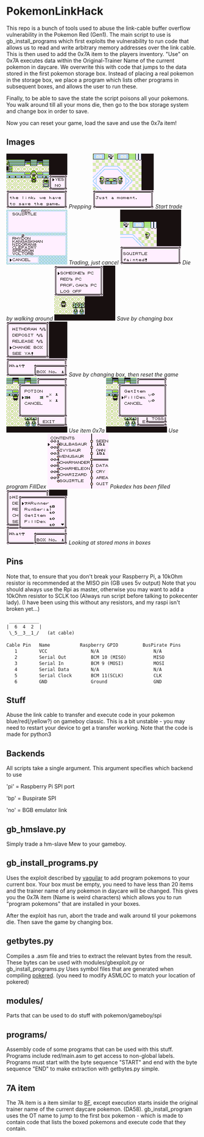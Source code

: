 PokemonLinkHack
===========================
This repo is a bunch of tools used to abuse the link-cable buffer overflow vulnerability in the
Pokemon Red (Gen1). The main script to use is gb_install_programs which first exploits the vulnerability to run code that allows us to read and write arbitrary memory addresses over the link cable. This is then used to add the 0x7A item to the players inventory. "Use" on 0x7A executes data within the Original-Trainer Name of the current pokemon in daycare. We overwrite this with code that jumps to the data stored in the first pokemon storage box.
Instead of placing a real pokemon in the storage box, we place a program which lists other programs in subsequent boxes, and allows the user to run these.

Finally, to be able to save the state the script poisons all your pokemons. You walk around till all your mons die, then go to the box storage system and change box in order to save.

Now you can reset your game, load the save and use the 0x7a item!
## Images
![Prepping](/images/1.png)
*Prepping*
![Start Trade](/images/2.png)
*Start trade*
![Trading, just cancel](/images/3.png)
*Trading, just cancel*
![Die by walking around](/images/4.png)
*Die by walking around*
![Save by changing box](/images/5.png)
*Save by changing box*
![Save by changing box, then reset the game](/images/6.png)
*Save by changing box, then reset the game*
![Use item 0x7A](/images/7.png)
*Use item 0x7a*
![Use program FillDex](/images/8.png)
*Use program FillDex*
![Pokedex has been filled](/images/9.png)
*Pokedex has been filled*
![Looking at stored mons in boxes](/images/10.png)
*Looking at stored mons in boxes*
## Pins
Note that, to ensure that you don't break your Raspberry Pi, a 10kOhm resistor
is recommended at the MISO pin (GB uses 5v output)
Note that you should always use the Rpi as master, otherwise you may want to
add a 10kOhm resistor to SCLK too (Always run script before talking to pokecenter lady).
(I have been using this without any resistors, and my raspi isn't broken yet...)

     ___________
    |  6  4  2  |
     \_5__3__1_/   (at cable)

    Cable Pin   Name           Raspberry GPIO         BusPirate Pins
       1        VCC                N/A                    N/A
       2        Serial Out         BCM 10 (MISO)          MISO
       3        Serial In          BCM 9 (MOSI)           MOSI
       4        Serial Data        N/A                    N/A
       5        Serial Clock       BCM 11(SCLK)           CLK
       6        GND                Ground                 GND
       
       
## Stuff
Abuse the link cable to transfer and execute code in your pokemon blue/red(/yellow?) on gameboy classic.
This is a bit unstable - you may need to restart your device to get a transfer working.
Note that the code is made for python3

## Backends
All scripts take a single argument. This argument specifies which backend to use

'pi' = Raspberry Pi SPI port

'bp' = Buspirate SPI

'no' = BGB emulator link
## gb_hmslave.py 
Simply trade a hm-slave Mew to your gameboy.
## gb_install_programs.py
Uses the exploit described by [vaguilar](http://web.archive.org/web/20180508011842/http://vaguilar.js.org/posts/1/) to add program pokemons
to your current box. Your box must be empty, you need to have less than 20 items 
and the trainer name of any pokemon in daycare will be changed.
This gives you the 0x7A item (Name is weird characters) which 
allows you to run "program pokemons" that are installed in your boxes.

After the exploit has run, abort the trade and walk around til your pokemons die.
Then save the game by changing box.
## getbytes.py
Compiles a .asm file and tries to extract the relevant bytes from the result.
These bytes can be used with modules/gbexploit.py or gb_install_programs.py
Uses symbol files that are generated when compiling [pokered](https://github.com/iimarckus/pokered).
(you need to modify ASMLOC to match your location of pokered)
## modules/
Parts that can be used to do stuff with pokemon/gameboy/spi
## programs/
Assembly code of some programs that can be used with this stuff.
Programs include red/main.asm to get access to non-global labels.
Programs must start with the byte sequence "START" and end with the byte
sequence "END" to make extraction with getbytes.py simple.

## 7A item
The 7A item is a item similar to [8F](http://forums.glitchcity.info/index.php/topic,6638.0.html), except execution starts inside
the original trainer name of the current daycare pokemon. (DA58).
gb_install_program uses the OT name to jump to the first box pokemon - which 
is made to contain code that lists the boxed pokemons and execute code that they
contain.
